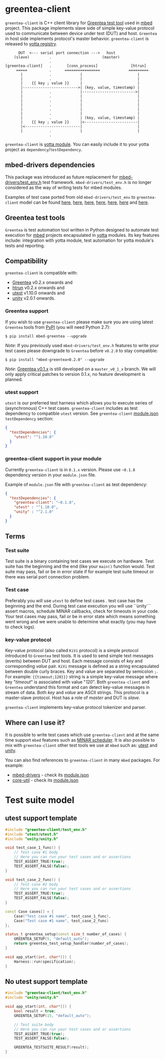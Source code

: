 # greentea-client
```greentea-client``` is C++ client library for [Greentea test tool](https://github.com/ARMmbed/greentea) used in [mbed](www.mbed.com) project.
This package implements slave side of simple key-value protocol used to communicate between device under test (DUT) and host. ```Greentea``` in host side implements protocol's master behavior. ```greentea-client``` is released to [yotta registry](https://yotta.mbed.com/#/module/greentea-client/0.1.8).


```
      DUT  <--- serial port connection --->   host
    (slave)         .                       (master)
                    .
[greentea-client]   .       [conn_process]               [htrun]
     =====          .      ================             =========
       |            .             |                         |
       |            .             |                         |
       |    {{ key ; value }}     |                         |
       |------------------------->| (key, value, timestamp) |
       |            .             |------------------------>|
       |            .             |                         |
       |            .             |                         |
       |            .             |                         |
       |            .             |                         |
       |            .             |                         |
       |            .             | (key, value, timestamp) |
       |    {{ key ; value }}     |<------------------------|
       |<-------------------------|                         |
       |            .             |                         |
                    .
```

```greentea-client``` is [yotta module](http://yottadocs.mbed.com/reference/module.html). You can easily include it to your yotta project as ```dependency```/```testDependency```.

## mbed-drivers dependencies
This package was introduced as future replacement for [mbed-drivers/test_env.h](https://github.com/ARMmbed/mbed-drivers/blob/master/mbed-drivers/test_env.h) test framework. ```mbed-drivers/test_env.h``` is no longer considered as the way of writing tests for mbed modules.

Examples of test case ported from old ```mbed-drivers/test_env``` to ```greentea-client``` model can be found [here](https://github.com/ARMmbed/core-util/pull/95), [here](https://github.com/ARMmbed/ualloc/pull/24), [here](https://github.com/ARMmbed/minar/pull/36), [here](https://github.com/ARMmbed/mbed-drivers/pull/165), [here](https://github.com/ARMmbed/sal/pull/46), [here](https://github.com/ARMmbed/sockets/pull/64) and [here](https://github.com/ARMmbed/utest/pull/6).

## Greentea test tools
```Greentea``` is test automation tool written in Python designed to automate test execution for [mbed](www.mbed.com) projects encapsulated in [yotta](http://yottadocs.mbed.com) modules. Its key features include: integration with yotta module, test automation for yotta module's tests and reporting.

## Compatibility
```greentea-client``` is compatible with:
* [Greentea](https://github.com/ARMmbed/greentea) v0.2.x onwards and
* [htrun](https://github.com/ARMmbed/htrun) v0.2.x onwards and
* [utest](https://github.com/ARMmbed/utest) v1.10.0 onwards and
* [unity](https://github.com/ARMmbed/utest) v2.0.1 onwards.

### Greentea support
If you wish to use ```greentea-client``` please make sure you are using latest ```Greentea``` tools from [PyPI](https://pypi.python.org/pypi/mbed-greentea) (you will need Python 2.7):
```
$ pip install mbed-greentea --upgrade
```

*Note*: If you previously used ```mbed-drivers/test_env.h``` features to write your test cases please downgrade to ```Greentea``` before ```v0.2.0``` to stay compatible:
```
$ pip install "mbed-greentea<0.2.0" --upgrade
```

*Note*: [Greentea v0.1.x](https://github.com/ARMmbed/greentea/tree/master_v0_1_x) is still developed on a ```master_v0_1_x``` branch. We will only apply critical patches to version 0.1.x, no feature development is planned.

### utest support
```utest``` is our preferred test harness which allows you to execute series of (asynchronous) C++ test cases.  ```greentea-client``` includes as test dependency to compatible ```utest``` version. See ```greentea-client``` [module.json](https://github.com/ARMmbed/greentea-client/blob/master/module.json) ```testDependency``` section:
```json
{
  "testDependencies": {
    "utest": "^1.10.0"
  }
}
```

### greentea-client support in your module
Currently ```greentea-client``` is in ```0.1.x``` version. Please use ```~0.1.8``` dependency version in your ```module.json``` file.

Example of ```module.json``` file with ```greentea-client``` as test dependency:
```json
{
  "testDependencies": {
    "greentea-client": "~0.1.8",
    "utest" : "^1.10.0",
    "unity" : "^2.1.0"
  }
}
```

## Terms
### Test suite
Test suite is a binary containing test cases we execute on hardware. Test suite has the beginning and the end (like your ```main()``` function would. Test suite may pass, fail or be in error state if for example test suite timeout or there was serial port connection problem.
### Test case
Preferably you will use ```utest``` to define test cases . test case has the beginning and the end. During test case execution you will use ``ùnity``` assert macros, schedule MINAR callbacks, check for timeouts in your code. Your test cases may pass, fail or be in error state which means something went wrong and we were unable to determine what exactly (you may have to check logs).
### key-value protocol
Key-value protocol (also called ```KiVi``` protocol) is a simple protocol introduced to ```Greentea``` test tools. It is used to send simple text messages (events) between DUT and host. Each message consists of _key_ and corresponding _value_ pair.
```KiVi``` message is defined as a string encapsulated between double curly braces. Key and value are separated by semicolon ```;```.
For example: ```{{timeout;120}}}``` string is a simple key-value message where key "_timeout_" is associated with value "_120_". Both ```greentea-client``` and ```Greentea``` understand this format and can detect key-value messages in stream of data. Both _key_ and _value_ are ASCII strings.
This protocol is a master-slave protocol. Host has a role of _master_ and DUT is _slave_.

```greentea-client``` implements key-value protocol tokenizer and parser.

## Where can I use it?
It is possible to write test cases which use ```greentea-client``` and at the same time support ```mbed``` features such as [MINAR scheduler](https://github.com/ARMmbed/minar). It is also possible to mix with ```greentea-client``` other test tools we use at ```mbed``` such as: [utest](https://github.com/ARMmbed/utest) and [unity](https://github.com/ARMmbed/unity).

You can also find references to ```greentea-client``` in many ```mbed``` packages. For example:
  * [mbed-drivers](https://github.com/ARMmbed/mbed-drivers) - check its [module.json](https://github.com/ARMmbed/mbed-drivers/blob/master/module.json)
  * [core-util](https://github.com/ARMmbed/core-util) - check its [module.json](https://github.com/ARMmbed/core-util/blob/master/module.json)

# Test suite model
## utest support template
```c++
#include "greentea-client/test_env.h"
#include "utest/utest.h"
#include "unity/unity.h"

void test_case_1_func() {
    // Test case #1 body
    // Here you can run your test cases and or assertions
    TEST_ASSERT_TRUE(true);
    TEST_ASSERT_FALSE(false);
}

void test_case_2_func() {
    // Test case #2 body
    // Here you can run your test cases and or assertions
    TEST_ASSERT_TRUE(true);
    TEST_ASSERT_FALSE(false);
}

const Case cases[] = {
    Case("Test case #1 name", test_case_1_func),
    Case("Test case #1 name", test_case_2_func)
};

status_t greentea_setup(const size_t number_of_cases) {
    GREENTEA_SETUP(5, "default_auto");
    return greentea_test_setup_handler(number_of_cases);
}

void app_start(int, char*[]) {
    Harness::run(specification);
}
```
## No utest support template
```c++
#include "greentea-client/test_env.h"
#include "unity/unity.h"

void app_start(int, char*[]) {
    bool result = true;
    GREENTEA_SETUP(15, "default_auto");

    // Test suite body
    // Here you can run your test cases and or assertions
    TEST_ASSERT_TRUE(true);
    TEST_ASSERT_FALSE(false);

    GREENTEA_TESTSUITE_RESULT(result);
}
```
